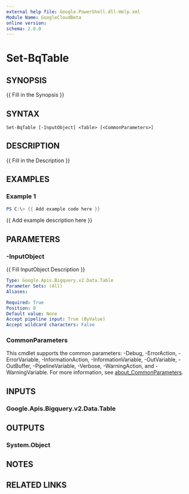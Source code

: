 ```yaml
---
external help file: Google.PowerShell.dll-Help.xml
Module Name: GoogleCloudBeta
online version:
schema: 2.0.0
---
```


# Set-BqTable

## SYNOPSIS
{{ Fill in the Synopsis }}

## SYNTAX

```
Set-BqTable [-InputObject] <Table> [<CommonParameters>]
```

## DESCRIPTION
{{ Fill in the Description }}

## EXAMPLES

### Example 1
```powershell
PS C:\> {{ Add example code here }}
```

{{ Add example description here }}

## PARAMETERS

### -InputObject
{{ Fill InputObject Description }}

```yaml
Type: Google.Apis.Bigquery.v2.Data.Table
Parameter Sets: (All)
Aliases:

Required: True
Position: 0
Default value: None
Accept pipeline input: True (ByValue)
Accept wildcard characters: False
```

### CommonParameters
This cmdlet supports the common parameters: -Debug, -ErrorAction, -ErrorVariable, -InformationAction, -InformationVariable, -OutVariable, -OutBuffer, -PipelineVariable, -Verbose, -WarningAction, and -WarningVariable. For more information, see [about_CommonParameters](http://go.microsoft.com/fwlink/?LinkID=113216).

## INPUTS

### Google.Apis.Bigquery.v2.Data.Table

## OUTPUTS

### System.Object
## NOTES

## RELATED LINKS
